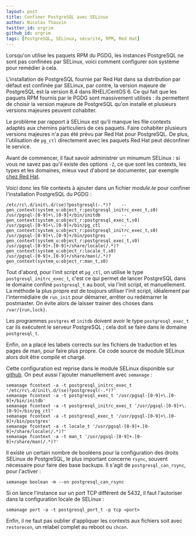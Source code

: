 ```yaml
---
layout: post
title: Confiner PostgreSQL avec SELinux
author: Nicolas Thauvin
twitter_id: orgrim
github_id: orgrim
tags: [PostgreSQL, SELinux, sécurité, RPM, Red Hat]
---
```


Lorsqu'on utilise les paquets RPM du PGDG, les instances PostgreSQL ne
sont pas confinées par SELinux, voici comment configurer son système
pour remédier à cela.

<!--MORE-->

L'installation de PostgreSQL fournie par Red Hat dans sa distribution
par défaut est confinée par SELinux, par contre, la version majeure de
PostgreSQL est la version 8.4 dans RHEL/CentOS 6. Ce qui fait que les
paquets RPM fournis par le PGDG sont massivement utilisés : ils
permettent de choisir la version majeure de PostgreSQL qu'on installe
et plusieurs versions majeures peuvent cohabiter.

Le problème par rapport à SELinux est qu'il manque les file contexts
adaptés aux chemins particuliers de ces paquets. Faire cohabiter
plusieurs versions majeures n'a pas été prévu par Red Hat pour
PostgreSQL. De plus, l'utilisation de `pg_ctl` directement avec les
paquets Red Hat peut déconfiner le service.

Avant de commencer, il faut savoir administrer un minumum SELinux : si
vous ne savez pas qu'il existe des options `-Z`, ce que sont les
contexts, les types et les domaines, mieux vaut d'abord se documenter,
par exemple [chez Red Hat].

Voici donc les file contexts à ajouter dans un fichier *module.te* pour
confiner l'installation PostgreSQL du PGDG :

    /etc/rc\.d/init\.d/(se)?postgresql(-.*)?    --  gen_context(system_u:object_r:postgresql_initrc_exec_t,s0)
    /usr/pgsql-[0-9]+\.[0-9]+/bin/initdb        --  gen_context(system_u:object_r:postgresql_exec_t,s0)
    /usr/pgsql-[0-9]+\.[0-9]+/bin/pg_ctl        --  gen_context(system_u:object_r:postgresql_initrc_exec_t,s0)
    /usr/pgsql-[0-9]+\.[0-9]+/bin/postgres      --  gen_context(system_u:object_r:postgresql_exec_t,s0)
    /usr/pgsql-[0-9]+.[0-9]+/share/locale(/.*)?	    gen_context(system_u:object_r:locale_t,s0)
    /usr/pgsql-[0-9]+.[0-9]+/share/man(/.*)?        gen_context(system_u:object_r:man_t,s0)

Tout d'abord, pour l'init script et `pg_ctl`, on utilise le type
`postgresql_initrc_exec_t`, c'est ce qui permet de lancer PostgreSQL
dans le domaine confiné `postgresql_t` au boot, via l'init script, et
manuellement. La méthode la plus propre est de toujours utiliser
l'init script, idéalement par l'intermédiaire de `run_init` pour
démarrer, arrêter ou redémarrer le postmaster. On évite alors de
laisser trainer des choses dans `/var/{run,lock}`.

Les programmes `postgres` et `initdb` doivent avoir le type
`postgresql_exec_t` car ils exécutent le serveur PostgreSQL ; cela
doit se faire dans le domaine `postgresql_t`.

Enfin, on a placé les labels corrects sur les fichiers de traduction
et les pages de man, pour faire plus propre. Ce code source de module
SELinux alors doit être compilé et chargé.

Cette configuration est reprise dans le module SELinux disponible sur
[github]. On peut aussi l'ajouter manuellement avec `semanage` :

    semanage fcontext -a -t postgresql_initrc_exec_t '/etc/rc\.d/init\.d/(se)?postgresql(-.*)?'
    semanage fcontext -a -t postgresql_exec_t '/usr/pgsql-[0-9]+\.[0-9]+/bin/initdb'
    semanage fcontext -a -t postgresql_initrc_exec_t '/usr/pgsql-[0-9]+\.[0-9]+/bin/pg_ctl'
    semanage fcontext -a -t postgresql_exec_t '/usr/pgsql-[0-9]+\.[0-9]+/bin/postgres'
    semanage fcontext -a -t locale_t '/usr/pgsql-[0-9]+.[0-9]+/share/locale(/.*)?'
    semanage fcontext -a -t man_t '/usr/pgsql-[0-9]+.[0-9]+/share/man(/.*)?'

Il existe un certain nombre de booléens pour la configuration des
droits SELinux de PostgreSQL, le plus important concerne `rsync`,
souvent nécessaire pour faire des base backups. Il s'agit de
`postgresql_can_rsync`, pour l'activer :

    semanage boolean -m --on postgresql_can_rsync

Si on lance l'instance sur un port TCP différent de 5432, il faut
l'autoriser dans la configuration locale de SELinux :

    semanage port -a -t postgresql_port_t -p tcp <port>

Enfin, il ne faut pas oublier d'appliquer les contexts aux fichiers
soit avec `restorecon`, un relabel complet au reboot ou `chcon`.

[github]: http://github.com/dalibo/selinux-pgsql-pgdg
[chez Red Hat]: https://access.redhat.com/documentation/en-US/Red_Hat_Enterprise_Linux/6/html/Security-Enhanced_Linux/index.html
